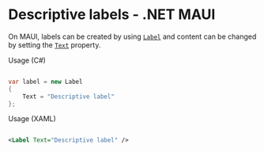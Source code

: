 # Descriptive labels - .NET MAUI

On MAUI, labels can be created by using [`Label`](https://learn.microsoft.com/en-us/dotnet/maui/user-interface/controls/label) and content can be changed by setting the [`Text`](https://learn.microsoft.com/en-us/dotnet/api/microsoft.maui.controls.label.text) property.

Usage (C#)

```csharp

var label = new Label
{
    Text = "Descriptive label"
};

```

Usage (XAML)

```xml

<Label Text="Descriptive label" />

```
